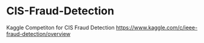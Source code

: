 # CIS-Fraud-Detection
Kaggle Competiton for CIS Fraud Detection
https://www.kaggle.com/c/ieee-fraud-detection/overview
